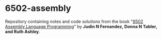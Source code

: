 # 6502-assembly

Repository containing notes and code solutions from the book "<a href="https://www.amazon.in/Fernandez-Assembly-Language-Programming-Self-Teaching/dp/0471861200/ref=sr_1_2?dchild=1&keywords=6502+assembly+programming+language&qid=1598736848&sr=8-2" target="_blank">6502 Assembly Language Programming</a>" by <strong>Judin N Fernandez, Donna N Tabler, and Ruth Ashley</strong>.
